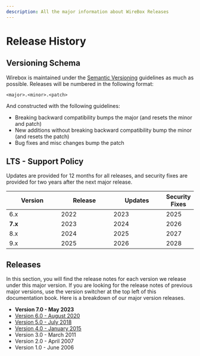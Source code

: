 ```yaml
---
description: All the major information about WireBox Releases
---
```


# Release History

## Versioning Schema

Wirebox is maintained under the [Semantic Versioning](http://semver.org) guidelines as much as possible. Releases will be numbered in the following format:

```
<major>.<minor>.<patch>
```

And constructed with the following guidelines:

* Breaking backward compatibility bumps the major (and resets the minor and patch)
* New additions without breaking backward compatibility bump the minor (and resets the patch)
* Bug fixes and misc changes bump the patch

## LTS - Support Policy

Updates are provided for 12 months for all releases, and security fixes are provided for two years after the next major release.

<table><thead><tr><th width="141">Version</th><th width="142">Release</th><th width="142">Updates</th><th>Security Fixes</th></tr></thead><tbody><tr><td>6.x</td><td>2022</td><td>2023</td><td>2025</td></tr><tr><td><strong>7.x</strong></td><td>2023</td><td>2024</td><td>2026</td></tr><tr><td>8.x</td><td>2024</td><td>2025</td><td>2027</td></tr><tr><td>9.x</td><td>2025</td><td>2026</td><td>2028</td></tr></tbody></table>

## Releases

In this section, you will find the release notes for each version we release under this major version. If you are looking for the release notes of previous major versions, use the version switcher at the top left of this documentation book. Here is a breakdown of our major version releases.

* **Version 7.0 - May 2023**
* [Version 6.0 - August 2020](https://wirebox.ortusbooks.com/v/6/)
* [Version 5.0 - July 2018](https://wirebox.ortusbooks.com/v/5)
* [Version 4.0 - January 2015](https://wirebox.ortusbooks.com/v/2/)
* Version 3.0 - March 2011
* Version 2.0 - April 2007
* Version 1.0 - June 2006
